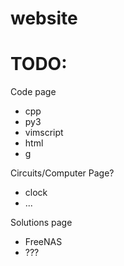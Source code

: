 # website

# TODO:
Code page 
 - cpp
 - py3
 - vimscript
 - html
 - g

[//]: #
Circuits/Computer Page?
 - clock
 - ...

[//]: #
Solutions page
 - FreeNAS
 - ???

[//]: #
